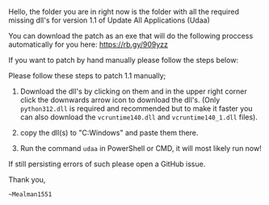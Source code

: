 Hello, the folder you are in right now is the folder with all the required missing dll's for version 1.1 of Update All Applications (Udaa)


You can download the patch as an exe that will do the following proccess automatically for you here: https://rb.gy/909yzz



If you want to patch by hand manually please follow the steps below:




Please follow these steps to patch 1.1 manually;

1. Download the dll's by clicking on them and in the upper right corner click the downwards arrow icon to download the dll's. (Only `python312.dll` is required and recommended but to make it faster you can also download the `vcruntime140.dll` and `vcruntime140_1.dll` files).

2. copy the dll(s) to "C\:Windows" and paste them there.

3. Run the command `udaa` in PowerShell or CMD, it will most likely run now!

If still persisting errors of such please open a GitHub issue.


Thank you,

	~Mealman1551